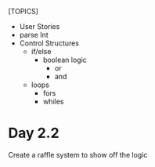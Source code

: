 [TOPICS]
- User Stories
- parse Int
- Control Structures
    - if/else
        - boolean logic
            - or
            - and
    - loops 
        - fors
        - whiles


# Day 2.2

Create a raffle system to show off the logic


    